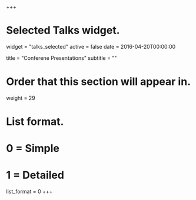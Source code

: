 +++
# Selected Talks widget.
widget = "talks_selected"
active = false
date = 2016-04-20T00:00:00

title = "Conferene Presentations"
subtitle = ""

# Order that this section will appear in.
weight = 29

# List format.
#   0 = Simple
#   1 = Detailed
list_format = 0
+++
